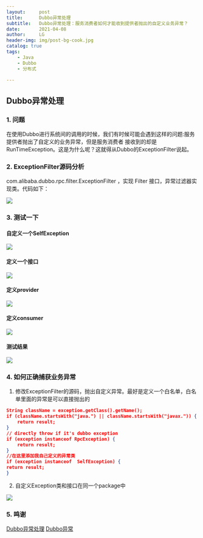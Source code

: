 ```yaml
---
layout:     post
title:      Dubbo异常处理
subtitle:   Dubbo异常处理：服务消费者如何才能收到提供者抛出的自定义业务异常？
date:       2021-04-08
author:     LG
header-img: img/post-bg-cook.jpg
catalog: true
tags:
    - Java
    - Dubbo
    - 分布式
    
---
```




##  Dubbo异常处理


### 1. 问题

在使用Dubbo进行系统间的调用的时候，我们有时候可能会遇到这样的问题:服务提供者抛出了自定义的业务异常，但是服务消费者
接收到的却是RunTimeException。这是为什么呢？这就得从Dubbo的ExceptionFilter说起。


### 2. ExceptionFilter源码分析

com.alibaba.dubbo.rpc.filter.ExceptionFilter ，实现 Filter 接口，异常过滤器实现类。代码如下：

![](https://tva1.sinaimg.cn/large/008i3skNgy1gqsgyrvbxoj31e00u04bv.jpg)


### 3. 测试一下

#### 自定义一个SelfException
![](https://tva1.sinaimg.cn/large/008i3skNgy1gqsh7kkfl7j316g0m477f.jpg)

#### 定义一个接口
![](https://tva1.sinaimg.cn/large/008i3skNgy1gqsh7u2bm8j30sa09y3z3.jpg)

#### 定义provider
![](https://tva1.sinaimg.cn/large/008i3skNgy1gqsh82m8mej31u50u0dlu.jpg)

#### 定义consumer
![](https://tva1.sinaimg.cn/large/008i3skNgy1gqsh8inv92j31mu0u0n5l.jpg)

#### 测试结果
![](https://tva1.sinaimg.cn/large/008i3skNgy1gqshhh94yvj323g0lcdnx.jpg)

### 4. 如何正确捕获业务异常

1. 修改ExceptionFilter的源码，抛出自定义异常。最好是定义一个白名单，白名单里面的异常是可以直接抛出的

```json
String className = exception.getClass().getName();
if (className.startsWith("java.") || className.startsWith("javax.")) {
	return result;
}
// directly throw if it's dubbo exception
if (exception instanceof RpcException) {
	return result;
}
//在这里添加我自己定义的异常类
if (exception instanceof  SelfException) {
return result;
}
```

2. 自定义Exception类和接口在同一个package中

![](https://tva1.sinaimg.cn/large/008i3skNgy1gqshmfkgesj30n40ge0ua.jpg)


### 5. 鸣谢

[Dubbo异常处理](https://www.cnblogs.com/luozhiyun/p/10251585.html)
[Dubbo异常](http://svip.iocoder.cn/Dubbo/filter-exception-filter/)